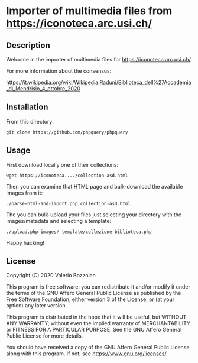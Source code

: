 # Importer of multimedia files from https://iconoteca.arc.usi.ch/

## Description

Welcome in the importer of multimedia files for https://iconoteca.arc.usi.ch/.

For more information about the consensus:

https://it.wikipedia.org/wiki/Wikipedia:Raduni/Biblioteca_dell%27Accademia_di_Mendrisio_4_ottobre_2020

## Installation

From this directory:

```
git clone https://github.com/phpquery/phpquery
```

## Usage ##

First download locally one of their collections:

```
wget https://iconoteca..../collection-asd.html
```

Then you can examine that HTML page and bulk-download the available images from it:

```
./parse-html-and-import.php collection-asd.html
```

The you can bulk-upload your files just selecting your directory with the images/metadata and selecting a template:

```
./upload.php images/ template/collezione-biblioteca.php
```

Happy hacking!

## License

Copyright (C) 2020 Valerio Bozzolan

This program is free software: you can redistribute it and/or modify it under the terms of the GNU Affero General Public License as published by the Free Software Foundation, either version 3 of the License, or (at your option) any later version.

This program is distributed in the hope that it will be useful, but WITHOUT ANY WARRANTY; without even the implied warranty of MERCHANTABILITY or FITNESS FOR A PARTICULAR PURPOSE. See the GNU Affero General Public License for more details.

You should have received a copy of the GNU Affero General Public License along with this program. If not, see <https://www.gnu.org/licenses/>.
